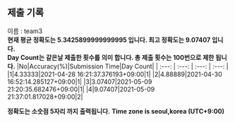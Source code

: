 


  
## 제출 기록  
이름 : team3  
**현재 평균 정확도는 5.3425899999999995 입니다. 최고 정확도는 9.07407 입니다.**  
**Day Count는 같은날 제출한 횟수를 의미 합니다. 총 제출 횟수는 100번으로 제한 됩니다.**
|No|Accuracy(%)|Submission Time|Day Count|
| :---: | :---: | :---: | :---: |
|1|4.33333|2021-04-28 16:21:37.376193+09:00|1|
|2|4.88889|2021-04-30 16:52:14.285127+09:00|1|
|3|3.07407|2021-05-09 21:20:35.682476+09:00|1|
|4|9.07407|2021-05-09 21:37:01.817028+09:00|2|


**정확도는 소숫점 5자리 까지 출력됩니다.**
**Time zone is seoul,korea (UTC+9:00)**
